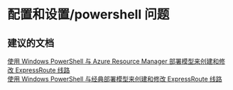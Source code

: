 <properties
    pageTitle="配置和设置/powershell 问题"
    description="配置和设置/powershell 问题"
    service="microsoft.network"
    resource="expressroutecircuits"
    authors="aashu"
    displayOrder=""
    selfHelpType="generic"
    supportTopicIds="32539959"
    resourceTags=""
    productPesIds="15480"
    cloudEnvironments="public"
/>


# 配置和设置/powershell 问题


## **建议的文档**
[使用 Windows PowerShell 与 Azure Resource Manager 部署模型来创建和修改 ExpressRoute 线路](https://azure.microsoft.com/documentation/articles/expressroute-howto-circuit-arm/)<br>
[使用 Windows PowerShell 与经典部署模型来创建和修改 ExpressRoute 线路](https://azure.microsoft.com/documentation/articles/expressroute-howto-circuit-classic/)



<!--HONumber=Jul16_HO4-->


